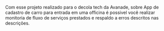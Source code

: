 Com esse projeto realizado para o decola tech da Avanade, sobre App de cadastro de carro para entrada em uma officina é possivel você realizar monitoria de fluxo de serviços prestados e respaldo a erros descritos nas descrições.

